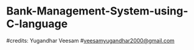 # Bank-Management-System-using-C-language
#credits: Yugandhar Veesam
#veesamyugandhar2000@gmail.com
